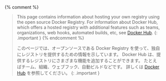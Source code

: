 <!-- This text will be included in the Docker Registry docs -->

{% comment %}
>
> This page contains information about hosting your own registry using the
> open source Docker Registry. For information about Docker Hub, which offers a
> hosted registry with additional features such as teams, organizations, web
> hooks, automated builds, etc, see [Docker Hub](/docker-hub/).
{: .important }
{% endcomment %}
>
> このページでは、オープンソースである Docker Registry を使って、独自にレジストリを提供するための情報を示しています。
> Docker Hub は、提供するレジストリにさまざまな機能を追加することができます。
> たとえばチーム、組織、ウェブフック、自動ビルドなどです。
> 詳しくは [Docker Hub](/docker-hub/) を参照してください。
{: .important }

